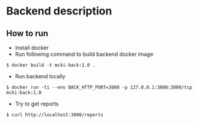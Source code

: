 # Backend description

## How to run

- Install docker
- Run following command to build backend docker image
```
$ docker build -t mcki-back:1.0 . 
```
- Run backend locally
```
$ docker run -ti --env BACK_HTTP_PORT=3000 -p 127.0.0.1:3000:3000/tcp mcki-back:1.0
```
- Try to get reports
```
$ curl http://localhost:3000/reports
```

